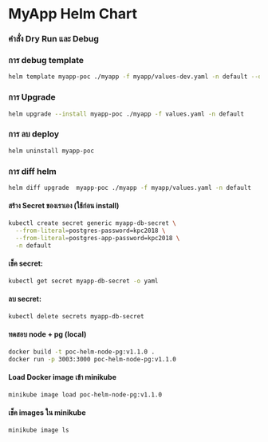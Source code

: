 # MyApp Helm Chart

### คำสั่ง Dry Run และ Debug


### การ debug template
```bash
helm template myapp-poc ./myapp -f myapp/values-dev.yaml -n default --dry-run --debug
```

### การ Upgrade

```bash
helm upgrade --install myapp-poc ./myapp -f values.yaml -n default
```

### การ ลบ deploy
```bash
helm uninstall myapp-poc
```

### การ diff helm
```bash
helm diff upgrade  myapp-poc ./myapp -f myapp/values.yaml -n default
```

#### สร้าง Secret ของเราเอง (ใช้ก่อน install)
```bash
kubectl create secret generic myapp-db-secret \
  --from-literal=postgres-password=kpc2018 \
  --from-literal=postgres-app-password=kpc2018 \
  -n default
```

#### เช็ค secret:
```bash
kubectl get secret myapp-db-secret -o yaml
```

#### ลบ secret:
```bash
kubectl delete secrets myapp-db-secret
```

#### ทดสอบ node + pg (local)
```bash
docker build -t poc-helm-node-pg:v1.1.0 .
docker run -p 3003:3000 poc-helm-node-pg:v1.1.0
```

#### Load Docker image เข้า minikube
```bash
minikube image load poc-helm-node-pg:v1.1.0
```

#### เช็ค images ใน minikube
```bash
minikube image ls
```

